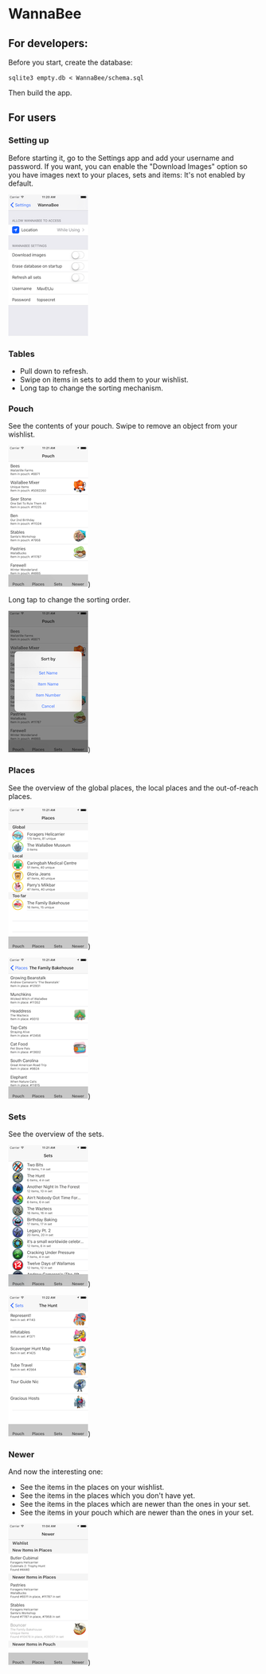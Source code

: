 # WannaBee

## For developers:

Before you start, create the database:

    sqlite3 empty.db < WannaBee/schema.sql

Then build the app.

## For users

### Setting up

Before starting it, go to the Settings app and add your username
and password. If you want, you can enable the "Download Images"
option so you have images next to your places, sets and items: It's
not enabled by default.

![Settings](https://raw.githubusercontent.com/MavEtJu/WannaBee/master/images/settings.png)

### Tables

* Pull down to refresh.
* Swipe on items in sets to add them to your wishlist.
* Long tap to change the sorting mechanism.

### Pouch

See the contents of your pouch. Swipe to remove an object from your wishlist.

![Pouch overview](https://raw.githubusercontent.com/MavEtJu/WannaBee/master/images/pouch-overview.png))

Long tap to change the sorting order.

![Pouch sorting](https://raw.githubusercontent.com/MavEtJu/WannaBee/master/images/pouch-sorting.png))

### Places

See the overview of the global places, the local places and the
out-of-reach places.

![Place overview](https://raw.githubusercontent.com/MavEtJu/WannaBee/master/images/places-overview.png))

![Place single](https://raw.githubusercontent.com/MavEtJu/WannaBee/master/images/places-single.png))

### Sets

See the overview of the sets.

![Sets overview](https://raw.githubusercontent.com/MavEtJu/WannaBee/master/images/sets-overview.png))

![Sets single](https://raw.githubusercontent.com/MavEtJu/WannaBee/master/images/sets-single.png))

### Newer

And now the interesting one:

* See the items in the places on your wishlist.
* See the items in the places which you don't have yet.
* See the items in the places which are newer than the ones in your set.
* See the items in your pouch which are newer than the ones in your set.

![Newer items](https://raw.githubusercontent.com/MavEtJu/WannaBee/master/images/newer.png))
